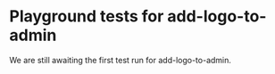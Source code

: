 # Playground tests for add-logo-to-admin
We are still awaiting the first test run for add-logo-to-admin.

